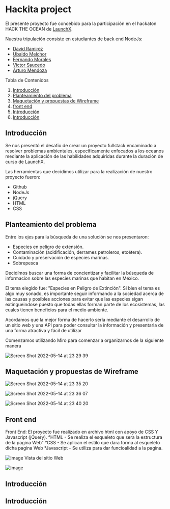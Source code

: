 # Hackita project
El presente proyecto fue concebido para la participación en el hackaton HACK THE OCEAN de [LaunchX](https://www.instagram.com/innovaccionvirtual/?hl=en).

Nuestra tripulación consiste en estudiantes de back end NodeJs:

* [David Ramirez](https://github.com/DavidRamirez5)
* [Ubaldo Melchor](https://github.com/UbaldoFMelchor)
* [Fernando Morales](https://github.com/FernandoMoralesH)
* [Victor Saucedo](https://github.com/victorsaucedom)
* [Arturo Mendoza](https://github.com/ArturoMendozaA)

Tabla de Contenidos
1. [Introducción](#id1)
2. [Planteamiento del problema](#id2)
3. [Maquetación y propuestas de Wireframe](#id3)
4. [front end](#id4)
5. [Introducción](#id5)
6. [Introducción](#id6)

## Introducción <a name="id1"></a>
Se nos presentó el desafío de crear un proyecto fullstack encaminado a resolver problemas ambientales, específicamente enfocados a los oceanos mediante la aplicación de las habilidades adquiridas durante la duración de curso de LaunchX.

Las herramientas que decidimos utilizar para la realización de nuestro proyecto fueron:

* Github
* NodeJs
* jQuery
* HTML
* CSS

## Planteamiento del problema <a name="id2"></a>

Entre los ejes para la búsqueda de una solución se nos presentaron:

* Especies en peligro de extensión.
* Contaminación (acidificación, derrames petroleros, etcétera).
* Cuidado y preservación de especies marinas.
* Sobrepesca

Decidímos buscar una forma de concientizar y facilitar la búsqueda de informacíon sobre las especies marinas que habitan en México.

El tema elegido fue: "Especies en Peligro de Extinción". Si bien el tema es algo muy sonado, es importante seguir informando a la sociedad acerca de las causas y posibles acciones para evitar que las especies sigan extingueindose puesto que todas ellas forman parte de los ecosistemas, las cuales tienen beneficios para el medio ambiente.

Acordamos que la mejor forma de hacerlo sería mediante el desarrollo de un sitio web y una API para poder consultar la información y presentarla de una forma atractiva y fácil de utilizar


Comenzamos utilizando Miro para comenzar a organizarnos de la siguiente manera

![Screen Shot 2022-05-14 at 23 29 39](https://user-images.githubusercontent.com/99451129/168457363-4c6a6d9b-26e5-408b-a6b8-94da322ab7b5.png)

## Maquetación y propuestas de Wireframe<a name="id3"></a>


![Screen Shot 2022-05-14 at 23 35 20](https://user-images.githubusercontent.com/99451129/168457458-8ec3e355-da6b-4e3d-8dcd-54db83504b82.png)

![Screen Shot 2022-05-14 at 23 36 07](https://user-images.githubusercontent.com/99451129/168457493-bf2ccbeb-ad57-4f4f-9aeb-84af50955c5a.png)

![Screen Shot 2022-05-14 at 23 40 20](https://user-images.githubusercontent.com/99451129/168457572-843899db-6baf-4bac-b29a-6c233af64e43.png)


## Front end <a name="id4"></a>
Front End: El proyecto fue realizado en archivo html con apoyo de CSS Y Javascript (jQuery). °HTML - Se realiza el esqueleto que sera la estructura de la pagina Web" °CSS - Se aplican el estilo que dara forma al esqueleto dicha pagina Web °Javascript - Se utiliza para dar funcioalidad a la pagina.

![image](https://user-images.githubusercontent.com/99451129/168458441-412cc8f7-fce2-4ba6-84d9-3b0e57ccae90.png)
Vista del sitio Web

![image](https://user-images.githubusercontent.com/99451129/168458476-4cab17b0-96a7-495f-956e-385afb689a1c.png)



## Introducción <a name="id5"></a>
## Introducción <a name="id6"></a>



